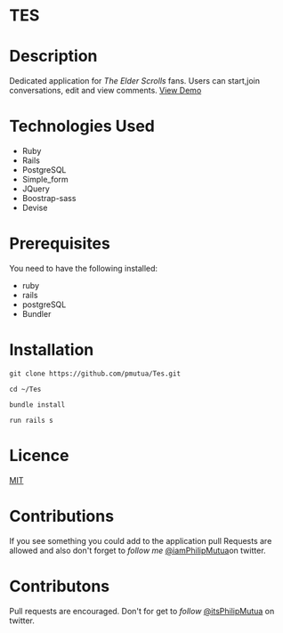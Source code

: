 # TES
# Description 
Dedicated application for _The Elder Scrolls_ fans. Users can start,join conversations, edit and view  comments.
[View Demo](https://the-elder-scrolls-forum.herokuapp.com/)
# Technologies Used 

* Ruby
* Rails 
* PostgreSQL
* Simple_form
* JQuery
* Boostrap-sass
* Devise

# Prerequisites
You need to have the following installed:
* ruby 
* rails 
* postgreSQL
* Bundler

# Installation

`git clone https://github.com/pmutua/Tes.git`

`cd ~/Tes`

`bundle install `

`run rails s`


# Licence 

[MIT](.LICENCE)

# Contributions
If you see something you could add to the application pull Requests are allowed and also don't forget to _follow me_
[@iamPhilipMutua](https:twitter.com/iamPhilipMutua)on twitter.



# Contributons 
Pull requests are encouraged. Don't for get to _follow_ [@itsPhilipMutua](https://twitter.com/iamPhilipMutua) on twitter.
